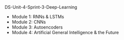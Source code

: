 DS-Unit-4-Sprint-3-Deep-Learning

* Module 1: RNNs & LSTMs
* Module 2: CNNs
* Module 3: Autoencoders
* Module 4: Artificial General Intelligence & the Future
